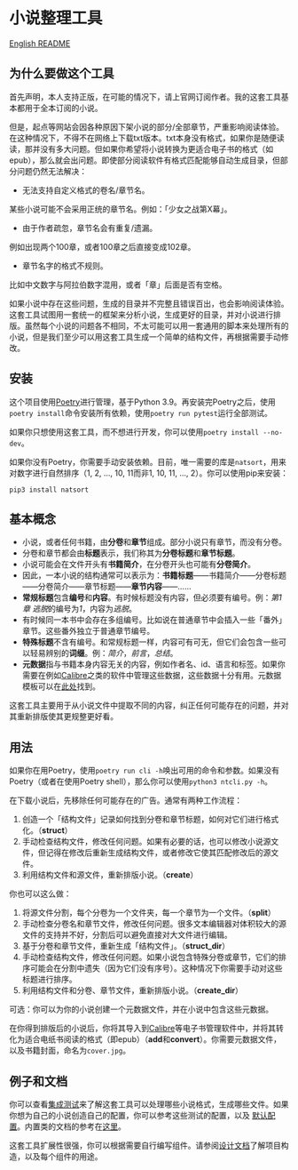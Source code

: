 # 小说整理工具

[English README](/README.md)

## 为什么要做这个工具

首先声明，本人支持正版，在可能的情况下，请上官网订阅作者。我的这套工具基本都用于全本订阅的小说。

但是，起点等网站会因各种原因下架小说的部分/全部章节，严重影响阅读体验。在这种情况下，不得不在网络上下载txt版本。txt本身没有格式，如果你是随便读读，那并没有多大问题。但如果你希望将小说转换为更适合电子书的格式（如epub），那么就会出问题。即使部分阅读软件有格式匹配能够自动生成目录，但部分问题仍然无法解决：

- 无法支持自定义格式的卷名/章节名。

某些小说可能不会采用正统的章节名。例如：「少女之战第X幕」。

- 由于作者疏忽，章节名会有重复/遗漏。

例如出现两个100章，或者100章之后直接变成102章。

- 章节名字的格式不规则。

比如中文数字与阿拉伯数字混用，或者「章」后面是否有空格。

如果小说中存在这些问题，生成的目录并不完整且错误百出，也会影响阅读体验。这套工具试图用一套统一的框架来分析小说，生成更好的目录，并对小说进行排版。虽然每个小说的问题各不相同，不太可能可以用一套通用的脚本来处理所有的小说，但是我们至少可以用这套工具生成一个简单的结构文件，再根据需要手动修改。

## 安装

这个项目使用[Poetry](https://python-poetry.org/)进行管理，基于Python 3.9。再安装完Poetry之后，使用`poetry install`命令安装所有依赖，使用`poetry run pytest`运行全部测试。

如果你只想使用这套工具，而不想进行开发，你可以使用`poetry install --no-dev`。

如果你没有Poetry，你需要手动安装依赖。目前，唯一需要的库是`natsort`，用来对数字进行自然排序（1, 2, ..., 10, 11而非1, 10, 11, ..., 2）。你可以使用pip来安装：

```shell
pip3 install natsort
```

## 基本概念

- 小说，或者任何书籍，由**分卷**和**章节**组成。部分小说只有章节，而没有分卷。
- 分卷和章节都会由**标题**表示，我们称其为**分卷标题**和**章节标题**。
- 小说可能会在文件开头有**书籍简介**，在分卷开头也可能有**分卷简介**。
- 因此，一本小说的结构通常可以表示为：**书籍标题**——书籍简介——分卷标题——分卷简介——章节标题——**章节内容**——……
- **常规标题**包含**编号**和**内容**。有时候标题没有内容，但必须要有编号。例：*第1章 逃脱*的编号为*1*，内容为*逃脱*。
- 有时候同一本书中会存在多组编号。比如说在普通章节中会插入一些「番外」章节。这些番外独立于普通章节编号。
- **特殊标题**不含有编号。和常规标题一样，内容可有可无，但它们会包含一些可以轻易辨别的**词缀**。例：*简介*，*前言*，*总结*。
- **元数据**指与书籍本身内容无关的内容，例如作者名、id、语言和标签。如果你需要在例如[Calibre](https://calibre-ebook.com/)之类的软件中管理这些数据，这些数据十分有用。元数据模板可以在[此处](config/sample_metadata.json)找到。

这套工具主要用于从小说文件中提取不同的内容，纠正任何可能存在的问题，并对其重新排版使其更规整更好看。

## 用法

如果你在用Poetry，使用`poetry run cli -h`唤出可用的命令和参数。如果没有Poetry（或者在使用Poetry shell），那么你可以使用`python3 ntcli.py -h`。

在下载小说后，先移除任何可能存在的广告。通常有两种工作流程：

1. 创造一个「结构文件」记录如何找到分卷和章节标题，如何对它们进行格式化。（**struct**）
2. 手动检查结构文件，修改任何问题。如果有必要的话，也可以修改小说源文件，但记得在修改后重新生成结构文件，或者修改它使其匹配修改后的源文件。
3. 利用结构文件和源文件，重新排版小说。（**create**）

你也可以这么做：

1. 将源文件分割，每个分卷为一个文件夹，每一个章节为一个文件。（**split**）
2. 手动检查分卷名和章节文件，修改任何问题。很多文本编辑器对体积较大的源文件的支持并不好，分割后可以避免直接对大文件进行编辑。
3. 基于分卷和章节文件，重新生成「结构文件」。（**struct_dir**）
4. 手动检查结构文件，修改任何问题。如果小说包含特殊分卷或章节，它们的排序可能会在分割中遗失（因为它们没有序号）。这种情况下你需要手动对这些标题进行排序。
5. 利用结构文件和分卷、章节文件，重新排版小说。（**create_dir**）

可选：你可以为你的小说创建一个元数据文件，并在小说中包含这些元数据。

在你得到排版后的小说后，你将其导入到[Calibre](https://calibre-ebook.com/)等电子书管理软件中，并将其转化为适合电纸书阅读的格式（即epub）（**add**和**convert**）。你需要元数据文件，以及书籍封面，命名为`cover.jpg`。

## 例子和文档

你可以查看[集成测试](/tests/toolkit)来了解这套工具可以处理哪些小说格式，生成哪些文件。如果你想为自己的小说创造自己的配置，你可以参考这些测试的配置，以及 [默认配置](/config)。内置类的文档的参考在[这里](/docs/references.md)。

这套工具扩展性很强，你可以根据需要自行编写组件。请参阅[设计文档](/docs/design.md)了解项目构造，以及每个组件的用途。

